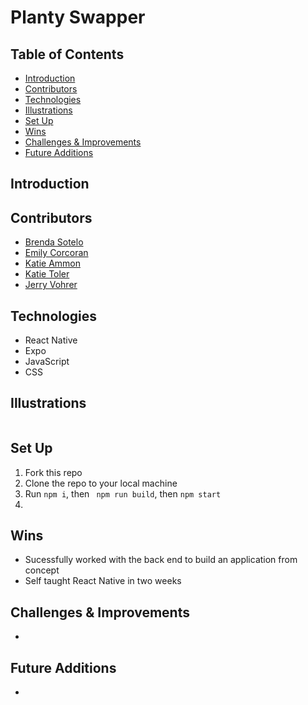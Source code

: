 # Planty Swapper
## Table of Contents
  - [Introduction](#Introduction)
  - [Contributors](#Contributors)
  - [Technologies](#Technologies)
  - [Illustrations](#Illustrations)
  - [Set Up](#Set-Up)
  - [Wins](#Wins)
  - [Challenges & Improvements](#Challenges-&-Improvements)
  - [Future Additions](#Future-Additions)

## Introduction


## Contributors
- [Brenda Sotelo](https://github.com/BrendaSotel0)
- [Emily Corcoran](https://github.com/Emily-Cathleen)
- [Katie Ammon](https://github.com/kammon10)
- [Katie Toler](https://github.com/KATIETOLER)
- [Jerry Vohrer](https://github.com/Jerry-Vrrr)

## Technologies
- React Native
- Expo
- JavaScript
- CSS

## Illustrations
![]()

## Set Up
1. Fork this repo  
2. Clone the repo to your local machine   
3. Run `npm i`, then ` npm run build`, then `npm start`
4. 

## Wins
- Sucessfully worked with the back end to build an application from concept 
- Self taught React Native in two weeks

## Challenges & Improvements
- 

## Future Additions
- 